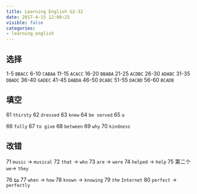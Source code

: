 ```yaml
---
title: Learning English G2-32
date: 2017-4-15 12:00:25
visible: false
categories:
- learning_english
---
```


## 选择

1-5 `BBACC`      6-10 `CABAA`     11-15 `ACACC`
16-20 `BBABA`    21-25 `ACDBC`    26-30 `ADABC`
31-35 `DBADC`    36-40 `GADEC`    41-45 `DABDA`
46-50 `DCABC`    51-55 `DACBD`    56-60 `BCADB`
<!-- more -->

## 填空

61 `thirsty`
62 `dressed`
63 `knew`
64 `be served`
65 `a`

66 `fully`
67 `to give`
68 `between`
69 `why`
70 `kindness`

## 改错

71 `music` -> `musical`
72 `that` -> `who`
73 `are` -> `were`
74 `helped` -> `help`
75 第二个 `we`-> `they`

76 ~~`to`~~
77 `when` -> `how`
78 `known` -> `knowing`
79 *`the`* `Internet`
80 `perfect` -> `perfectly`
